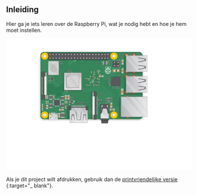 ## Inleiding

Hier ga je iets leren over de Raspberry Pi, wat je nodig hebt en hoe je hem moet instellen.

![sluit de pi aan](images/pi-plug-in.gif)

Als je dit project wilt afdrukken, gebruik dan de [ printvriendelijke versie ](https://projects.raspberrypi.org/en/projects/aspberry-pi-setting-up/print) {:target="_ blank"}.